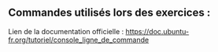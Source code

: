 Commandes utilisés lors des exercices :
------

Lien de la documentation officielle : https://doc.ubuntu-fr.org/tutoriel/console_ligne_de_commande

